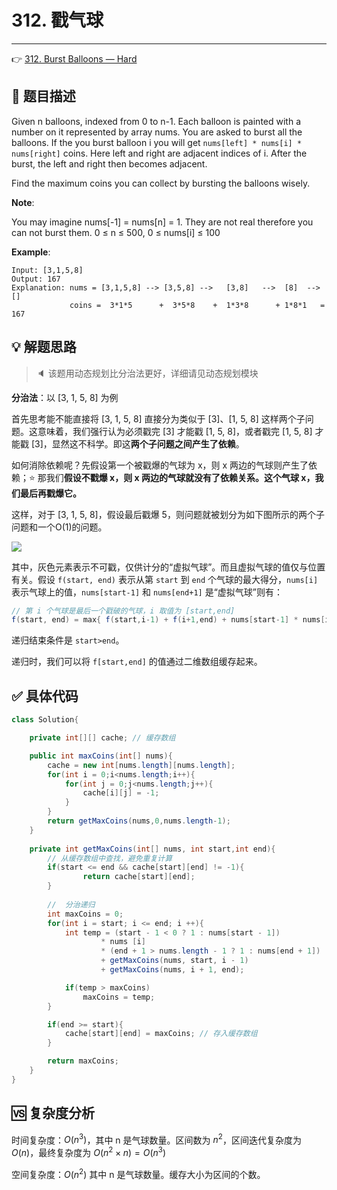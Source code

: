 # 312. 戳气球

---

👉 [312. Burst Balloons — Hard](https://leetcode-cn.com/problems/burst-balloons/)

## 📜 题目描述

Given n balloons, indexed from 0 to n-1. Each balloon is painted with a number on it represented by array nums. You are asked to burst all the balloons. If the you burst balloon i you will get `nums[left] * nums[i] * nums[right]` coins. Here left and right are adjacent indices of i. After the burst, the left and right then becomes adjacent.

Find the maximum coins you can collect by bursting the balloons wisely.

**Note**:

You may imagine nums[-1] = nums[n] = 1. They are not real therefore you can not burst them.
0 ≤ n ≤ 500, 0 ≤ nums[i] ≤ 100

**Example**:

```
Input: [3,1,5,8]
Output: 167 
Explanation: nums = [3,1,5,8] --> [3,5,8] -->   [3,8]   -->  [8]  --> []
             coins =  3*1*5      +  3*5*8    +  1*3*8      + 1*8*1   = 167
```

## 💡 解题思路 

> 🔈 该题用动态规划比分治法更好，详细请见动态规划模块

**分治法**：以 [3, 1, 5, 8] 为例

首先思考能不能直接将 [3, 1, 5, 8] 直接分为类似于 [3]、[1, 5, 8] 这样两个子问题。这意味着，我们强行认为必须戳完 [3] 才能戳 [1, 5, 8]，或者戳完 [1, 5, 8] 才能戳 [3]，显然这不科学。即这**两个子问题之间产生了依赖**。

如何消除依赖呢？先假设第一个被戳爆的气球为 x，则 x 两边的气球则产生了依赖；⭐ 那我们**假设不戳爆 x，则 x 两边的气球就没有了依赖关系。这个气球 x，我们最后再戳爆它。**

这样，对于 [3, 1, 5, 8]，假设最后戳爆 5，则问题就被划分为如下图所示的两个子问题和一个O(1)的问题。

![](https://cs-wiki.oss-cn-shanghai.aliyuncs.com/img/20200929212135.png)

其中，灰色元素表示不可戳，仅供计分的“虚拟气球”。而且虚拟气球的值仅与位置有关。假设 `f(start, end)` 表示从第 `start` 到 `end` 个气球的最大得分，`nums[i]` 表示气球上的值，`nums[start-1]` 和 `nums[end+1]` 是“虚拟气球”则有：

```java
// 第 i 个气球是最后一个戳破的气球，i 取值为 [start,end]
f(start, end) = max{ f(start,i-1) + f(i+1,end) + nums[start-1] * nums[i] * nums[end+1] +  }
```

递归结束条件是 `start>end`。

递归时，我们可以将 `f[start,end]` 的值通过二维数组缓存起来。

## ✅  具体代码 


```java
class Solution{ 

    private int[][] cache; // 缓存数组

    public int maxCoins(int[] nums){
        cache = new int[nums.length][nums.length];
        for(int i = 0;i<nums.length;i++){
            for(int j = 0;j<nums.length;j++){
                cache[i][j] = -1;
            }
        }
        return getMaxCoins(nums,0,nums.length-1);
    }
    
    private int getMaxCoins(int[] nums, int start,int end){
        // 从缓存数组中查找，避免重复计算
        if(start <= end && cache[start][end] != -1){
                return cache[start][end];
        }
        
        //  分治递归
        int maxCoins = 0;
        for(int i = start; i <= end; i ++){
            int temp = (start - 1 < 0 ? 1 : nums[start - 1])
                    * nums [i]
                    * (end + 1 > nums.length - 1 ? 1 : nums[end + 1]) 
                    + getMaxCoins(nums, start, i - 1) 
                    + getMaxCoins(nums, i + 1, end);

            if(temp > maxCoins)
                maxCoins = temp;
        }

        if(end >= start){
            cache[start][end] = maxCoins; // 存入缓存数组
        }

        return maxCoins;
    }
}

```

## 🆚 复杂度分析

时间复杂度：$O(n^3)$，其中 n 是气球数量。区间数为 $n^2$，区间迭代复杂度为 $O(n)$，最终复杂度为 $O(n^2 \times n) = O(n^3)$

空间复杂度：$O(n^2)$ 其中 n 是气球数量。缓存大小为区间的个数。

